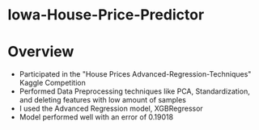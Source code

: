# Iowa-House-Price-Predictor

# Overview
* Participated in the "House Prices Advanced-Regression-Techniques" Kaggle Competition 
* Performed Data Preprocessing techniques like PCA, Standardization, and deleting features with low amount of samples
* I used the Advanced Regression model, XGBRegressor
* Model performed well with an error of 0.19018
